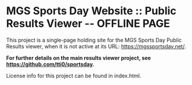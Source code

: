 # MGS Sports Day Website :: Public Results Viewer -- OFFLINE PAGE

This project is a single-page holding site for the MGS Sports Day Public Results viewer, when it is not active at its URL: https://mgssportsday.net/.

**For further details on the main results viewer project, see https://github.com/tti0/sportsday.**

License info for this project can be found in index.html.
